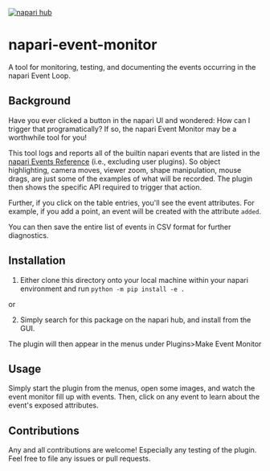 [![napari hub](https://img.shields.io/endpoint?url=https://api.napari-hub.org/shields/napari-event-monitor)](https://napari-hub.org/plugins/napari-event-monitor)

# napari-event-monitor
A tool for monitoring, testing, and documenting the events occurring in the napari Event Loop.

## Background
Have you ever clicked a button in the napari UI and wondered: How can I trigger that programatically? If so, the napari Event Monitor may be a worthwhile tool for you!

This tool logs and reports all of the builtin napari events that are listed in the [napari Events Reference](https://napari.org/stable/guides/events_reference.html) (i.e., excluding user plugins). So object highlighting, camera moves, viewer zoom, shape manipulation, mouse drags, are just some of the examples of what will be recorded. The plugin then shows the specific API required to trigger that action.

Further, if you click on the table entries, you'll see the event attributes. For example, if you add a point, an event will be created with the attribute `added`.

You can then save the entire list of events in CSV format for further diagnostics.

## Installation

1) Either clone this directory onto your local machine within your napari environment and run
`python -m pip install -e .`

or 

2) Simply search for this package on the napari hub, and install from the GUI.

The plugin will then appear in the menus under Plugins\>Make Event Monitor 

## Usage

Simply start the plugin from the menus, open some images, and watch the event monitor fill up with events. Then, click on any event to learn about the event's exposed attributes.

## Contributions

Any and all contributions are welcome! Especially any testing of the plugin. Feel free to file any issues or pull requests.
